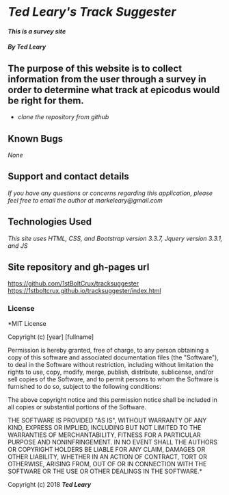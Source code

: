 # _Ted Leary's Track Suggester_

#### _This is a survey site_

#### _By Ted Leary_

## The purpose of this website is to collect information from the user through a survey in order to determine what track at epicodus would be right for them.

* _clone the repository from github_

## Known Bugs

_None_

## Support and contact details

_If you have any questions or concerns regarding this application, please feel free to email the author at markeleary@gmail.com_

## Technologies Used

_This site uses HTML, CSS, and Bootstrap version 3.3.7, Jquery version 3.3.1, and JS_

## Site repository and gh-pages url

https://github.com/1stBoltCrux/tracksuggester
https://1stboltcrux.github.io/tracksuggester/index.html

### License

*MIT License

Copyright (c) [year] [fullname]

Permission is hereby granted, free of charge, to any person obtaining a copy
of this software and associated documentation files (the "Software"), to deal
in the Software without restriction, including without limitation the rights
to use, copy, modify, merge, publish, distribute, sublicense, and/or sell
copies of the Software, and to permit persons to whom the Software is
furnished to do so, subject to the following conditions:

The above copyright notice and this permission notice shall be included in all
copies or substantial portions of the Software.

THE SOFTWARE IS PROVIDED "AS IS", WITHOUT WARRANTY OF ANY KIND, EXPRESS OR
IMPLIED, INCLUDING BUT NOT LIMITED TO THE WARRANTIES OF MERCHANTABILITY,
FITNESS FOR A PARTICULAR PURPOSE AND NONINFRINGEMENT. IN NO EVENT SHALL THE
AUTHORS OR COPYRIGHT HOLDERS BE LIABLE FOR ANY CLAIM, DAMAGES OR OTHER
LIABILITY, WHETHER IN AN ACTION OF CONTRACT, TORT OR OTHERWISE, ARISING FROM,
OUT OF OR IN CONNECTION WITH THE SOFTWARE OR THE USE OR OTHER DEALINGS IN THE
SOFTWARE.*

Copyright (c) 2018 **_Ted Leary_**
